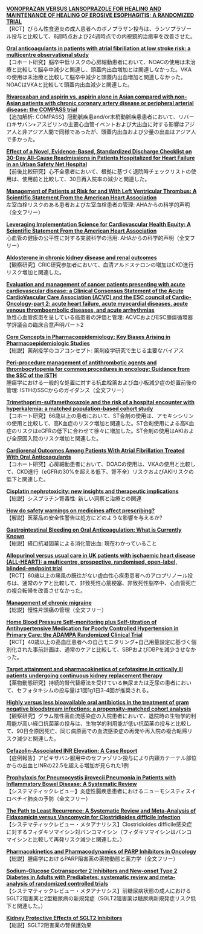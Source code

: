 [**VONOPRAZAN VERSUS LANSOPRAZOLE FOR HEALING AND MAINTENANCE OF HEALING OF EROSIVE ESOPHAGITIS: A RANDOMIZED TRIAL**](https://pubmed.ncbi.nlm.nih.gov/36228734/)  
【RCT】びらん性食道炎の成人患者へのボノプラザン投与は、ランソプラゾール投与と比較して、8週時点および24週時点での内視鏡的治癒率を改善させた。

[**Oral anticoagulants in patients with atrial fibrillation at low stroke risk: a multicentre observational study**](https://pubmed.ncbi.nlm.nih.gov/35265981/)  
【コホート研究】脳卒中低リスクの心房細動患者において、NOACの使用は未治療と比較して脳卒中減少と関連し、頭蓋内出血増加とは関連しなかった。VKAの使用は未治療と比較して脳卒中減少と頭蓋内出血増加と関連しなかった。NOACはVKAと比較して頭蓋内出血減少と関連した。

[**Rivaroxaban and aspirin vs. aspirin alone in Asian compared with non-Asian patients with chronic coronary artery disease or peripheral arterial disease: the COMPASS trial**](https://pubmed.ncbi.nlm.nih.gov/35751528/)  
【追加解析: COMPASS】冠動脈疾患and/or末梢動脈疾患患者において、リバーロキサバン+アスピリンの主要心血管イベントおよび大出血に対する影響はアジア人と非アジア人間で同様であったが、頭蓋内出血および少量の出血はアジア人で多かった。

[**Effect of a Novel, Evidence-Based, Standardized Discharge Checklist on 30-Day All-Cause Readmissions in Patients Hospitalized for Heart Failure in an Urban Safety Net Hospital**](https://pubmed.ncbi.nlm.nih.gov/36028389/)  
【前後比較研究】心不全患者において、根拠に基づく退院時チェックリストの使用は、使用前と比較して、30日再入院率の減少と関連した。

[**Management of Patients at Risk for and With Left Ventricular Thrombus: A Scientific Statement From the American Heart Association**](https://pubmed.ncbi.nlm.nih.gov/36106537/)  
左室血栓リスクのある患者および左室血栓患者の管理: AHAからの科学的声明（全文フリー）

[**Leveraging Implementation Science for Cardiovascular Health Equity: A Scientific Statement From the American Heart Association**](https://pubmed.ncbi.nlm.nih.gov/36214131/)  
心血管の健康の公平性に対する実装科学の活用: AHAからの科学的声明（全文フリー）

[**Aldosterone in chronic kidney disease and renal outcomes**](https://pubmed.ncbi.nlm.nih.gov/36219773/)  
【観察研究】CRIC研究参加者において、血清アルドステロンの増加はCKD進行リスク増加と関連した。

[**Evaluation and management of cancer patients presenting with acute cardiovascular disease: a Clinical Consensus Statement of the Acute CardioVascular Care Association (ACVC) and the ESC council of Cardio-Oncology-part 2: acute heart failure, acute myocardial diseases, acute venous thromboembolic diseases, and acute arrhythmias**](https://pubmed.ncbi.nlm.nih.gov/36226746/)  
急性心血管疾患を呈している癌患者の評価と管理: ACVCおよびESC腫瘍循環器学評議会の臨床合意声明パート2

[**Core Concepts in Pharmacoepidemiology: Key Biases Arising in Pharmacoepidemiologic Studies**](https://pubmed.ncbi.nlm.nih.gov/36216785/)  
【総説】薬剤疫学のコアコンセプト: 薬剤疫学研究で生じる主要なバイアス

[**Peri-procedure management of antithrombotic agents and thrombocytopenia for common procedures in oncology: Guidance from the SSC of the ISTH**](https://pubmed.ncbi.nlm.nih.gov/36217296/)  
腫瘍学における一般的な処置に対する抗血栓薬および血小板減少症の処置前後の管理: ISTHのSSCからのガイダンス（全文フリー）

[**Trimethoprim-sulfamethoxazole and the risk of a hospital encounter with hyperkalemia: a matched population-based cohort study**](https://pubmed.ncbi.nlm.nih.gov/36208171/)  
【コホート研究】66歳以上の患者において、ST合剤の使用は、アモキシシリンの使用と比較して、高K血症のリスク増加と関連した。ST合剤使用による高K血症のリスクはeGFRの低下に合わせて徐々に増加した。ST合剤の使用はAKIおよび全原因入院のリスク増加と関連した。

[**Cardiorenal Outcomes Among Patients With Atrial Fibrillation Treated With Oral Anticoagulants**](https://pubmed.ncbi.nlm.nih.gov/36208798/)  
【コホート研究】心房細動患者において、DOACの使用は、VKAの使用と比較して、CKD進行（eGFRの30%を超える低下、腎不全）リスクおよびAKIリスクの低下と関連した。

[**Cisplatin nephrotoxicity: new insights and therapeutic implications**](https://pubmed.ncbi.nlm.nih.gov/36229672/)  
【総説】シスプラチン腎毒性: 新しい洞察と治療との関連

[**How do safety warnings on medicines affect prescribing?**](https://pubmed.ncbi.nlm.nih.gov/36208037/)  
【解説】医薬品の安全性警告は処方にどのような影響を与えるか?

[**Gastrointestinal Bleeding on Oral Anticoagulation: What is Currently Known**](https://pubmed.ncbi.nlm.nih.gov/36227528/)  
【総説】経口抗凝固薬による消化管出血: 現在わかっていること

[**Allopurinol versus usual care in UK patients with ischaemic heart disease (ALL-HEART): a multicentre, prospective, randomised, open-label, blinded-endpoint trial**](https://pubmed.ncbi.nlm.nih.gov/36216006/)  
【RCT】60歳以上の痛風の既往がない虚血性心疾患患者へのアロプリノール投与は、通常のケアと比較して、非致死性心筋梗塞、非致死性脳卒中、心血管死亡の複合転帰を改善させなかった。

[**Management of chronic migraine**](https://pubmed.ncbi.nlm.nih.gov/36216384/)  
【総説】慢性片頭痛の管理（全文フリー）

[**Home Blood Pressure Self-monitoring plus Self-titration of Antihypertensive Medication for Poorly Controlled Hypertension in Primary Care: the ADAMPA Randomized Clinical Trial**](https://pubmed.ncbi.nlm.nih.gov/36219303/)  
【RCT】40歳以上の高血圧患者への自己モニタリング+自己用量設定に基づく個別化された事前計画は、通常のケアと比較して、SBPおよびDBPを減少させなかった。

[**Target attainment and pharmacokinetics of cefotaxime in critically ill patients undergoing continuous kidney replacement therapy**](https://pubmed.ncbi.nlm.nih.gov/36210582/)  
【薬物動態研究】持続的腎代替療法を受けている無尿または乏尿の患者において、セフォタキシムの投与量は1回1g1日3-4回が推奨される。

[**Highly versus less bioavailable oral antibiotics in the treatment of gram negative bloodstream infections: a propensity-matched cohort analysis**](https://pubmed.ncbi.nlm.nih.gov/36216237/)  
【観察研究】グラム陰性菌血流感染症の入院患者において、退院時の生物学的利用能が高い経口抗菌薬の投与は、生物学的利用能が低い抗菌薬の投与と比較して、90日全原因死亡、同じ病原菌での血流感染症の再発や再入院の複合転帰リスク減少と関連した。

[**Cefazolin-Associated INR Elevation: A Case Report**](https://pubmed.ncbi.nlm.nih.gov/36206055/)  
【症例報告】アピキサバン服用中のセファゾリン投与により内頸カテーテル部位からの出血とINRの22.5を超える増加が見られた1例

[**Prophylaxis for Pneumocystis jirovecii Pneumonia in Patients with Inflammatory Bowel Disease: A Systematic Review**](https://pubmed.ncbi.nlm.nih.gov/36222368/)  
【システマティックレビュー】炎症性腸疾患患者におけるニューモシスティスイロベチイ肺炎の予防（全文フリー）

[**The Path to Least Recurrence: A Systematic Review and Meta-Analysis of Fidaxomicin versus Vancomycin for Clostridioides difficile Infection**](https://pubmed.ncbi.nlm.nih.gov/36223209/)  
【システマティックレビュー・メタアナリシス】Clostridioides difficile感染症に対するフィダキソマイシン対バンコマイシン（フィダキソマイシンはバンコマイシンと比較して再発リスク減少と関連した。）

[**Pharmacokinetics and Pharmacodynamics of PARP Inhibitors in Oncology**](https://pubmed.ncbi.nlm.nih.gov/36219340/)  
【総説】腫瘍学におけるPARP阻害薬の薬物動態と薬力学（全文フリー）

[**Sodium-Glucose Cotransporter 2 Inhibitors and New-onset Type 2 Diabetes in Adults with Prediabetes: systematic review and meta-analysis of randomized controlled trials**](https://pubmed.ncbi.nlm.nih.gov/36217306/)  
【システマティックレビュー・メタアナリシス】前糖尿病状態の成人におけるSGLT2阻害薬と2型糖尿病の新規発症（SGLT2阻害薬は糖尿病新規発症リスク低下と関連した。）

[**Kidney Protective Effects of SGLT2 Inhibitors**](https://pubmed.ncbi.nlm.nih.gov/36220189/)  
【総説】SGLT2阻害薬の腎保護効果
